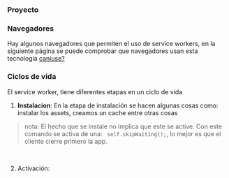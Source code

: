### Proyecto

### Navegadores 
Hay algunos navegadores que permiten el uso de service workers, en la siguiente página se puede comprobar que navegadores usan esta tecnología [caniuse?](https://caniuse.com/#search=service%20worker)


### Ciclos de vida
El service worker, tiene diferentes etapas en un ciclo de vida
<br>

1. __Instalacion__: En la etapa de instalación se hacen algunas cosas como: instalar los assets, creamos un cache entre otras cosas
> nota: El hecho que se instale no implica que este se active.
> Con este comando se activa de una: ` self.skipWaiting();`, lo mejor es que el cliente cierre primero la app. 
<br>

2. Activación: 